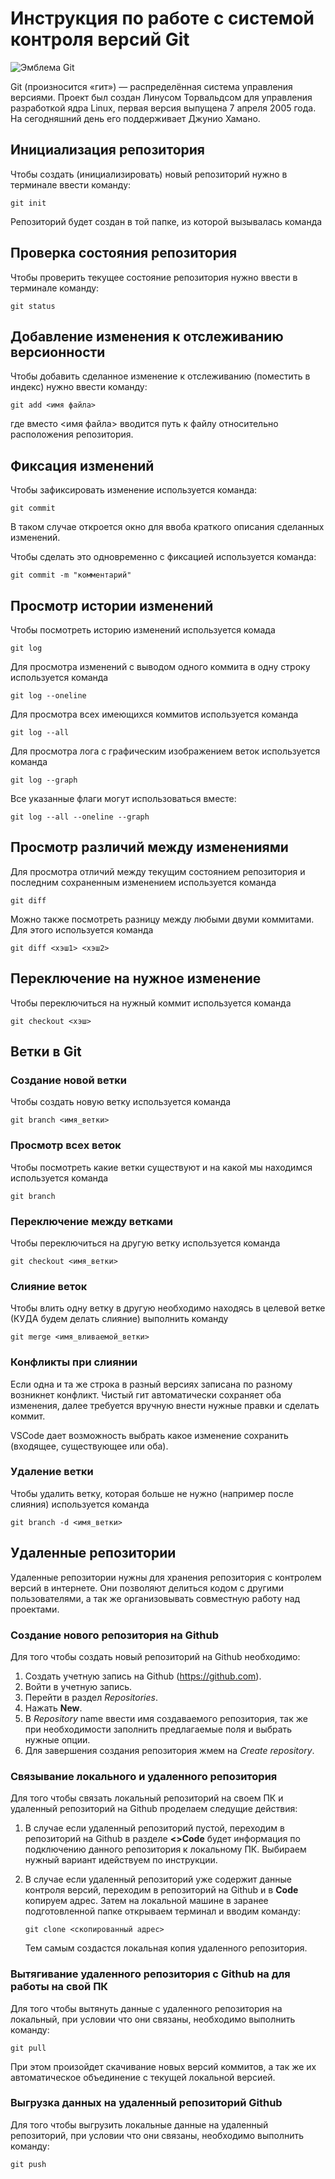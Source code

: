 # **Инструкция по работе с системой контроля версий Git**

![Эмблема Git](git.jpg)

Git (произносится «гит») — распределённая система управления версиями. Проект был создан Линусом Торвальдсом для управления разработкой ядра Linux, первая версия выпущена 7 апреля 2005 года. На сегодняшний день его поддерживает Джунио Хамано.

## Инициализация репозитория

Чтобы создать (инициализировать) новый репозиторий нужно в терминале ввести команду:

    git init

Репозиторий будет создан в той папке, из которой вызывалась команда

## Проверка состояния репозитория

Чтобы проверить текущее состояние репозитория нужно ввести в терминале команду:

    git status

## Добавление изменения к отслеживанию версионности

Чтобы добавить сделанное изменение к отслеживанию (поместить в индекс) нужно ввести команду:

    git add <имя файла>

где вместо <имя файла> вводится путь к файлу относительно расположения репозитория.

## Фиксация изменений

Чтобы зафиксировать изменение используется команда:

    git commit

В таком случае откроется окно для ввоба краткого описания сделанных изменений.

Чтобы сделать это одновременно с фиксацией используется команда:

    git commit -m "комментарий"

## Просмотр истории изменений

Чтобы посмотреть историю изменений используется комада

    git log

Для просмотра изменений с выводом одного коммита в одну строку используется команда

    git log --oneline

Для просмотра всех имеющихся коммитов используется команда

    git log --all

Для просмотра лога с графическим изображением веток используется команда

    git log --graph

Все указанные флаги могут использоваться вместе:

    git log --all --oneline --graph

## Просмотр различий между изменениями

Для просмотра отличий между текущим состоянием репозитория и последним сохраненным изменением используется команда

    git diff

Можно также посмотреть разницу между любыми двуми коммитами. Для этого используется команда

    git diff <хэш1> <хэш2>

## Переключение на нужное изменение

Чтобы переключиться на нужный коммит используется команда

    git checkout <хэш>

## Ветки в Git

### Создание новой ветки

Чтобы создать новую ветку используется команда

    git branch <имя_ветки>

### Просмотр всех веток

Чтобы посмотреть какие ветки существуют и на какой мы находимся используется команда

    git branch

### Переключение между ветками

Чтобы переключиться на другую ветку используется команда

    git checkout <имя_ветки>

### Слияние веток

Чтобы влить одну ветку в другую необходимо находясь в целевой ветке (КУДА будем делать слияние) выполнить команду

    git merge <имя_вливаемой_ветки>

### Конфликты при слиянии

Если одна и та же строка в разный версиях записана по разному возникнет конфликт.
Чистый гит автоматически сохраняет оба изменения, далее требуется вручную внести нужные правки и сделать коммит.

VSСode дает возможность выбрать какое изменение сохранить (входящее, существующее или оба).

### Удаление ветки

Чтобы удалить ветку, которая больше не нужно (например после слияния) используется команда

    git branch -d <имя_ветки>

## Удаленные репозитории
Удаленные репозитории нужны для хранения репозитория с контролем версий в интернете. Они позволяют делиться кодом с другими пользователями, а так же организовывать совместную работу над проектами. 

### Создание нового репозитория на Github
Для того чтобы создать новый репозиторий на Github необходимо:
1. Создать учетную запись на Github (https://github.com).
2. Войти в учетную запись.
3. Перейти в раздел _Repositories_.
4. Нажать **New**.
5. В _Repository_ name ввести имя создаваемого репозитория, так же при необходимости заполнить предлагаемые поля и выбрать нужные опции.
6. Для завершения создания репозитория жмем на _Create repository_.

### Связывание локального и удаленного репозитория
Для того чтобы связать локальный репозиторий на своем ПК и удаленный репозиторий на Github проделаем следущие действия:

1. В случае если удаленный репозиторий пустой,
переходим в репозиторий на Github в разделе __<>Code__ будет информация по подключению данного репозитория к локальному ПК. Выбираем нужный вариант идействуем по инструкции.

2. В случае если удаленный репозиторий уже содержит данные контроля версий, переходим в репозиторий на Github и в **Code** копируем адрес. Затем на локальной машине в заранее подготовленной папке открываем терминал и вводим команду:

       git clone <скопированный адрес>

    Тем самым создастся локальная копия удаленного репозитория.

### Вытягивание удаленного репозитория с Github на для работы на свой ПК
Для того чтобы вытянуть данные с удаленного репозитория на локальный, при условии что они связаны, необходимо выполнить команду:

    git pull

При этом произойдет скачивание новых версий коммитов, а так же их автоматическое объединение с текущей локальной версией.

### Выгрузка данных на удаленный репозиторий Github
Для того чтобы выгрузить локальные данные на удаленный репозиторий, при условии что они связаны, необходимо выполнить команду:

    git push


